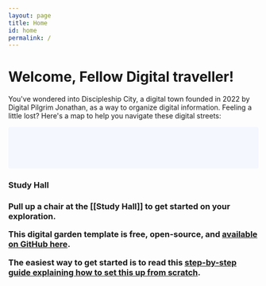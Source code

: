 ```yaml
---
layout: page
title: Home
id: home
permalink: /
---
```


# Welcome, Fellow Digital traveller!

You've wondered into Discipleship City, a digital town founded in 2022 by Digital Pilgrim Jonathan, as a way to organize digital information. Feeling a little lost? Here's a map to help you navigate these digital streets:


<p style="padding: 3em 1em; background: #f5f7ff; border-radius: 4px;">
  <h3>Study Hall<h3>
  Pull up a chair at the <span style="font-weight: bold">[[Study Hall]]</span> to get started on your exploration.
</p>

This digital garden template is free, open-source, and [available on GitHub here](https://github.com/maximevaillancourt/digital-garden-jekyll-template).

The easiest way to get started is to read this [step-by-step guide explaining how to set this up from scratch](https://maximevaillancourt.com/blog/setting-up-your-own-digital-garden-with-jekyll).

<style>
  .wrapper {
    max-width: 46em;
  }
</style>
